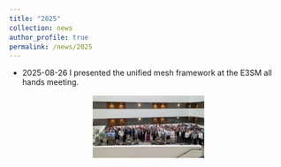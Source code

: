 ```yaml
---
title: "2025"
collection: news
author_profile: true
permalink: /news/2025
---
```


* 2025-08-26 I presented the unified mesh framework at the E3SM all hands meeting. 
<div style="text-align:center;">
  <img src="../../_figures/e3sm_allhands.webp" style="width:40%; margin:0.25%;" alt="E3SM all hands meeting">
</div>